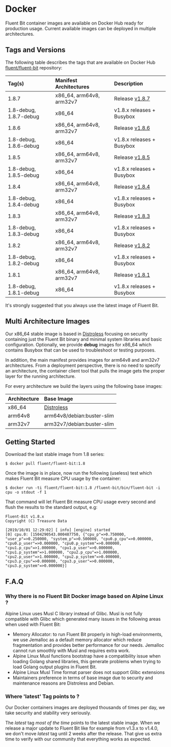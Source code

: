 # Docker

Fluent Bit container images are available on Docker Hub ready for production usage. Current available images can be deployed in multiple architectures.

## Tags and Versions

The following table describes the tags that are available on Docker Hub [fluent/fluent-bit](https://hub.docker.com/r/fluent/fluent-bit/) repository:

| Tag\(s\) | Manifest Architectures | Description |
| :--- | :--- | :--- |
| 1.8.7 | x86\_64, arm64v8, arm32v7 | Release [v1.8.7](https://fluentbit.io/announcements/v1.8.7/) |
| 1.8-debug, 1.8.7-debug | x86\_64 | v1.8.x releases + Busybox |
| 1.8.6 | x86\_64, arm64v8, arm32v7 | Release [v1.8.6](https://fluentbit.io/announcements/v1.8.6/) |
| 1.8-debug, 1.8.6-debug | x86\_64 | v1.8.x releases + Busybox |
| 1.8.5 | x86\_64, arm64v8, arm32v7 | Release [v1.8.5](https://fluentbit.io/announcements/v1.8.5/) |
| 1.8-debug, 1.8.5-debug | x86\_64 | v1.8.x releases + Busybox |
| 1.8.4 | x86\_64, arm64v8, arm32v7 | Release [v1.8.4](https://fluentbit.io/announcements/v1.8.4/) |
| 1.8-debug, 1.8.4-debug | x86\_64 | v1.8.x releases + Busybox |
| 1.8.3 | x86\_64, arm64v8, arm32v7 | Release [v1.8.3](https://fluentbit.io/announcements/v1.8.3/) |
| 1.8-debug, 1.8.3-debug | x86\_64 | v1.8.x releases + Busybox |
| 1.8.2 | x86\_64, arm64v8, arm32v7 | Release [v1.8.2](https://fluentbit.io/announcements/v1.8.2/) |
| 1.8-debug, 1.8.2-debug | x86\_64 | v1.8.x releases + Busybox |
| 1.8.1 | x86\_64, arm64v8, arm32v7 | Release [v1.8.1](https://fluentbit.io/announcements/v1.8.1/) |
| 1.8-debug, 1.8.1-debug | x86\_64 | v1.8.x releases + Busybox |

It's strongly suggested that you always use the latest image of Fluent Bit.

## Multi Architecture Images

Our x86\_64 stable image is based in [Distroless](https://github.com/GoogleContainerTools/distroless) focusing on security containing just the Fluent Bit binary and minimal system libraries and basic configuration. Optionally, we provide **debug** images for x86\_64 which contains Busybox that can be used to troubleshoot or testing purposes.

In addition, the main manifest provides images for arm64v8 and arm32v7 architectures. From a deployment perspective, there is no need to specify an architecture, the container client tool that pulls the image gets the proper layer for the running architecture.

For every architecture we build the layers using the following base images:

| Architecture | Base Image |
| :--- | :--- |
| x86\_64 | [Distroless](https://github.com/GoogleContainerTools/distroless) |
| arm64v8 | arm64v8/debian:buster-slim |
| arm32v7 | arm32v7/debian:buster-slim |

## Getting Started

Download the last stable image from 1.8 series:

```text
$ docker pull fluent/fluent-bit:1.8
```

Once the image is in place, now run the following \(useless\) test which makes Fluent Bit measure CPU usage by the container:

```text
$ docker run -ti fluent/fluent-bit:1.8 /fluent-bit/bin/fluent-bit -i cpu -o stdout -f 1
```

That command will let Fluent Bit measure CPU usage every second and flush the results to the standard output, e.g:

```text
Fluent-Bit v1.8.x
Copyright (C) Treasure Data

[2019/10/01 12:29:02] [ info] [engine] started
[0] cpu.0: [1504290543.000487750, {"cpu_p"=>0.750000, "user_p"=>0.250000, "system_p"=>0.500000, "cpu0.p_cpu"=>0.000000, "cpu0.p_user"=>0.000000, "cpu0.p_system"=>0.000000, "cpu1.p_cpu"=>1.000000, "cpu1.p_user"=>0.000000, "cpu1.p_system"=>1.000000, "cpu2.p_cpu"=>1.000000, "cpu2.p_user"=>1.000000, "cpu2.p_system"=>0.000000, "cpu3.p_cpu"=>0.000000, "cpu3.p_user"=>0.000000, "cpu3.p_system"=>0.000000}]
```

## F.A.Q

### Why there is no Fluent Bit Docker image based on Alpine Linux ?

Alpine Linux uses Musl C library instead of Glibc. Musl is not fully compatible with Glibc which generated many issues in the following areas when used with Fluent Bit:

* Memory Allocator: to run Fluent Bit properly in high-load environments, we use Jemalloc as a default memory allocator which reduce fragmentation and provides better performance for our needs. Jemalloc cannot run smoothly with Musl and requires extra work.
* Alpine Linux Musl functions bootstrap have a compatibility issue when loading Golang shared libraries, this generate problems when trying to load Golang output plugins in Fluent Bit.
* Alpine Linux Musl Time format parser does not support Glibc extensions
* Maintainers preference in terms of base image due to security and maintenance reasons are Distroless and Debian.

### Where 'latest' Tag points to ?

Our Docker containers images are deployed thousands of times per day, we take security and stability very seriously.

The _latest_ tag _most of the time_ points to the latest stable image. When we release a major update to Fluent Bit like for example from v1.3.x to v1.4.0, we don't move _latest_ tag until 2 weeks after the release. That give us extra time to verify with our community that everything works as expected.
